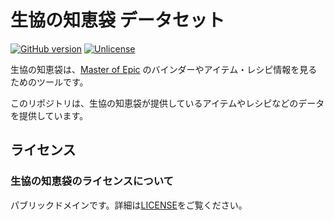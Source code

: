 # 生協の知恵袋 データセット

[![GitHub version](https://badge.fury.io/gh/coop-mojo%2Fmoecoop.svg)](https://badge.fury.io/gh/coop-mojo%2Fmoecoop)
[![Unlicense](http://img.shields.io/badge/license-Unlicense-blue.svg?style=flat)](https://github.com/coop-mojo/moecoop-data/blob/master/LICENSE)

生協の知恵袋は、[Master of Epic](http://moepic.com/top.php?mid=_) のバインダーやアイテム・レシピ情報を見るためのツールです。

このリポジトリは、生協の知恵袋が提供しているアイテムやレシピなどのデータを提供しています。

## ライセンス
### 生協の知恵袋のライセンスについて
パブリックドメインです。詳細は[LICENSE](LICENSE)をご覧ください。
